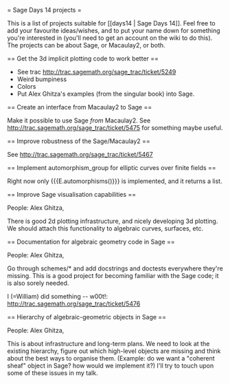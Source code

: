 = Sage Days 14 projects =

This is a list of projects suitable for [[days14 | Sage Days 14]].  Feel free to add your favourite ideas/wishes, and to put your name down for something you're interested in (you'll need to get an account on the wiki to do this).  The projects can be about Sage, or Macaulay2, or both.

== Get the 3d implicit plotting code to work better ==

  * See trac http://trac.sagemath.org/sage_trac/ticket/5249
  * Weird bumpiness
  * Colors
  * Put Alex Ghitza's examples (from the singular book) into Sage. 

== Create an interface from Macaulay2 to Sage ==

Make it possible to use Sage *from* Macaulay2.  See http://trac.sagemath.org/sage_trac/ticket/5475 for something maybe useful.

== Improve robustness of the Sage/Macaulay2 ==

See http://trac.sagemath.org/sage_trac/ticket/5467

== Implement automorphism_group for elliptic curves over finite fields ==

Right now only {{{E.automorphisms()}}} is implemented, and it returns a list. 

== Improve Sage visualisation capabilities ==

People: Alex Ghitza, 

There is good 2d plotting infrastructure, and nicely developing 3d plotting.  We should attach this functionality to algebraic curves, surfaces, etc.


== Documentation for algebraic geometry code in Sage ==

People: Alex Ghitza, 

Go through schemes/* and add docstrings and doctests everywhere they're missing.  This is a good project for becoming familiar with the Sage code; it is also sorely needed.

I (=William) did something -- w00t!: http://trac.sagemath.org/sage_trac/ticket/5476


== Hierarchy of algebraic-geometric objects in Sage ==

People: Alex Ghitza, 

This is about infrastructure and long-term plans.  We need to look at the existing hierarchy, figure out which high-level objects are missing and think about the best ways to organise them.  (Example: do we want a "coherent sheaf" object in Sage?  how would we implement it?)  I'll try to touch upon some of these issues in my talk.
